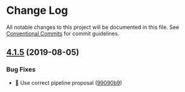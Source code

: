 # Change Log

All notable changes to this project will be documented in this file.
See [Conventional Commits](https://conventionalcommits.org) for commit guidelines.

## [4.1.5](https://github.com/accurat/accurapp/compare/babel-preset-accurapp@4.1.4...babel-preset-accurapp@4.1.5) (2019-08-05)


### Bug Fixes

* 🔨  Use correct pipeline proposal ([99090b9](https://github.com/accurat/accurapp/commit/99090b9))
